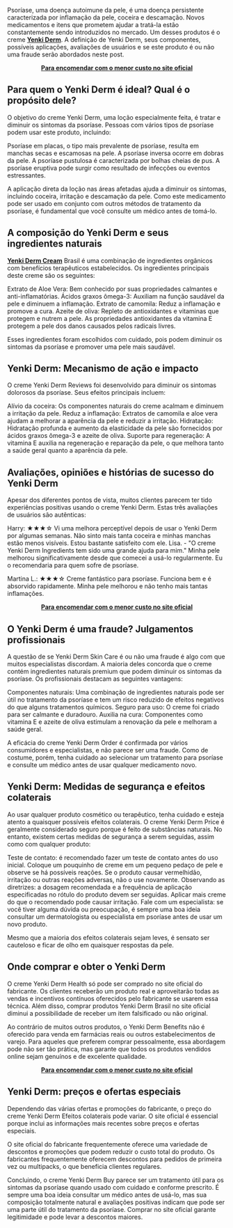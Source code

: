 Psoríase, uma doença autoimune da pele, é uma doença persistente caracterizada por inflamação da pele, coceira e descamação. Novos medicamentos e itens que prometem ajudar a tratá-la estão constantemente sendo introduzidos no mercado. Um desses produtos é o creme <strong><a href="https://www.yenkiderm-br.com/">Yenki Derm</a></strong>. A definição de Yenki Derm, seus componentes, possíveis aplicações, avaliações de usuários e se este produto é ou não uma fraude serão abordados neste post.
<p style="text-align: center;"><a href="https://www.yenkiderm-br.com/"><strong>Para encomendar com o menor custo no site oficial</strong></a></p>

<h2><strong>Para quem o Yenki Derm é ideal? Qual é o propósito dele?</strong></h2>
O objetivo do creme Yenki Derm, uma loção especialmente feita, é tratar e diminuir os sintomas da psoríase. Pessoas com vários tipos de psoríase podem usar este produto, incluindo:

Psoríase em placas, o tipo mais prevalente de psoríase, resulta em manchas secas e escamosas na pele.
A psoríase inversa ocorre em dobras da pele.
A psoríase pustulosa é caracterizada por bolhas cheias de pus.
A psoríase eruptiva pode surgir como resultado de infecções ou eventos estressantes.

A aplicação direta da loção nas áreas afetadas ajuda a diminuir os sintomas, incluindo coceira, irritação e descamação da pele. Como este medicamento pode ser usado em conjunto com outros métodos de tratamento da psoríase, é fundamental que você consulte um médico antes de tomá-lo.
<h2><strong>A composição do Yenki Derm e seus ingredientes naturais</strong></h2>
<strong><a href="https://www.yenkiderm-br.com/">Yenki Derm Cream</a></strong> Brasil é uma combinação de ingredientes orgânicos com benefícios terapêuticos estabelecidos. Os ingredientes principais deste creme são os seguintes:

Extrato de Aloe Vera: Bem conhecido por suas propriedades calmantes e anti-inflamatórias.
Ácidos graxos ômega-3: Auxiliam na função saudável da pele e diminuem a inflamação.
Extrato de camomila: Reduz a inflamação e promove a cura.
Azeite de oliva: Repleto de antioxidantes e vitaminas que protegem e nutrem a pele.
As propriedades antioxidantes da vitamina E protegem a pele dos danos causados ​​pelos radicais livres.

Esses ingredientes foram escolhidos com cuidado, pois podem diminuir os sintomas da psoríase e promover uma pele mais saudável.
<h2><strong>Yenki Derm: Mecanismo de ação e impacto</strong></h2>
O creme Yenki Derm Reviews foi desenvolvido para diminuir os sintomas dolorosos da psoríase. Seus efeitos principais incluem:

Alívio da coceira: Os componentes naturais do creme acalmam e diminuem a irritação da pele.
Reduz a inflamação: Extratos de camomila e aloe vera ajudam a melhorar a aparência da pele e reduzir a irritação.
Hidratação: Hidratação profunda e aumento da elasticidade da pele são fornecidos por ácidos graxos ômega-3 e azeite de oliva.
Suporte para regeneração: A vitamina E auxilia na regeneração e reparação da pele, o que melhora tanto a saúde geral quanto a aparência da pele.
<h2><strong>Avaliações, opiniões e histórias de sucesso do Yenki Derm</strong></h2>
Apesar dos diferentes pontos de vista, muitos clientes parecem ter tido experiências positivas usando o creme Yenki Derm. Estas três avaliações de usuários são autênticas:

Harry: ★★★☆ Vi uma melhora perceptível depois de usar o Yenki Derm por algumas semanas. Não sinto mais tanta coceira e minhas manchas estão menos visíveis. Estou bastante satisfeito com ele. Lisa. - "O creme Yenki Derm Ingredients tem sido uma grande ajuda para mim." Minha pele melhorou significativamente desde que comecei a usá-lo regularmente. Eu o recomendaria para quem sofre de psoríase.

Martina L.: ★★★☆ Creme fantástico para psoríase. Funciona bem e é absorvido rapidamente. Minha pele melhorou e não tenho mais tantas inflamações.
<p style="text-align: center;"><a href="https://www.yenkiderm-br.com/"><strong>Para encomendar com o menor custo no site oficial</strong></a></p>

<h2><strong>O Yenki Derm é uma fraude? Julgamentos profissionais</strong></h2>
A questão de se Yenki Derm Skin Care é ou não uma fraude é algo com que muitos especialistas discordam. A maioria deles concorda que o creme contém ingredientes naturais premium que podem diminuir os sintomas da psoríase. Os profissionais destacam as seguintes vantagens:

Componentes naturais: Uma combinação de ingredientes naturais pode ser útil no tratamento da psoríase e tem um risco reduzido de efeitos negativos do que alguns tratamentos químicos.
Seguro para uso: O creme foi criado para ser calmante e duradouro.
Auxilia na cura: Componentes como vitamina E e azeite de oliva estimulam a renovação da pele e melhoram a saúde geral.

A eficácia do creme Yenki Derm Order é confirmada por vários consumidores e especialistas, e não parece ser uma fraude. Como de costume, porém, tenha cuidado ao selecionar um tratamento para psoríase e consulte um médico antes de usar qualquer medicamento novo.
<h2><strong>Yenki Derm: Medidas de segurança e efeitos colaterais</strong></h2>
Ao usar qualquer produto cosmético ou terapêutico, tenha cuidado e esteja atento a quaisquer possíveis efeitos colaterais. O creme Yenki Derm Price é geralmente considerado seguro porque é feito de substâncias naturais. No entanto, existem certas medidas de segurança a serem seguidas, assim como com qualquer produto:

Teste de contato: é recomendado fazer um teste de contato antes do uso inicial. Coloque um pouquinho de creme em um pequeno pedaço de pele e observe se há possíveis reações. Se o produto causar vermelhidão, irritação ou outras reações adversas, não o use novamente.
Observando as diretrizes: a dosagem recomendada e a frequência de aplicação especificadas no rótulo do produto devem ser seguidas. Aplicar mais creme do que o recomendado pode causar irritação.
Fale com um especialista: se você tiver alguma dúvida ou preocupação, é sempre uma boa ideia consultar um dermatologista ou especialista em psoríase antes de usar um novo produto.

Mesmo que a maioria dos efeitos colaterais sejam leves, é sensato ser cauteloso e ficar de olho em quaisquer respostas da pele.
<h2><strong>Onde comprar e obter o Yenki Derm</strong></h2>
O creme Yenki Derm Health só pode ser comprado no site oficial do fabricante. Os clientes receberão um produto real e aproveitarão todas as vendas e incentivos contínuos oferecidos pelo fabricante se usarem essa técnica. Além disso, comprar produtos Yenki Derm Brasil no site oficial diminui a possibilidade de receber um item falsificado ou não original.

Ao contrário de muitos outros produtos, o Yenki Derm Benefits não é oferecido para venda em farmácias reais ou outros estabelecimentos de varejo. Para aqueles que preferem comprar pessoalmente, essa abordagem pode não ser tão prática, mas garante que todos os produtos vendidos online sejam genuínos e de excelente qualidade.
<p style="text-align: center;"><a href="https://www.yenkiderm-br.com/"><strong>Para encomendar com o menor custo no site oficial</strong></a></p>

<h2><strong>Yenki Derm: preços e ofertas especiais</strong></h2>
Dependendo das várias ofertas e promoções do fabricante, o preço do creme Yenki Derm Efeitos colaterais pode variar. O site oficial é essencial porque inclui as informações mais recentes sobre preços e ofertas especiais.

O site oficial do fabricante frequentemente oferece uma variedade de descontos e promoções que podem reduzir o custo total do produto. Os fabricantes frequentemente oferecem descontos para pedidos de primeira vez ou multipacks, o que beneficia clientes regulares.

Concluindo, o creme Yenki Derm Buy parece ser um tratamento útil para os sintomas da psoríase quando usado com cuidado e conforme prescrito. É sempre uma boa ideia consultar um médico antes de usá-lo, mas sua composição totalmente natural e avaliações positivas indicam que pode ser uma parte útil do tratamento da psoríase. Comprar no site oficial garante legitimidade e pode levar a descontos maiores.
